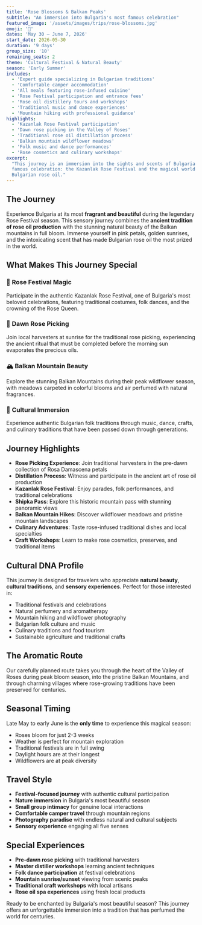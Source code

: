 ```yaml
---
title: 'Rose Blossoms & Balkan Peaks'
subtitle: "An immersion into Bulgaria's most famous celebration"
featured_image: '/assets/images/trips/rose-blossoms.jpg'
emoji: '🌹'
dates: 'May 30 – June 7, 2026'
start_date: 2026-05-30
duration: '9 days'
group_size: '10'
remaining_seats: 2
theme: 'Cultural Festival & Natural Beauty'
season: 'Early Summer'
includes:
  - 'Expert guide specializing in Bulgarian traditions'
  - 'Comfortable camper accommodation'
  - 'All meals featuring rose-infused cuisine'
  - 'Rose Festival participation and entrance fees'
  - 'Rose oil distillery tours and workshops'
  - 'Traditional music and dance experiences'
  - 'Mountain hiking with professional guidance'
highlights:
  - 'Kazanlak Rose Festival participation'
  - 'Dawn rose picking in the Valley of Roses'
  - 'Traditional rose oil distillation process'
  - 'Balkan mountain wildflower meadows'
  - 'Folk music and dance performances'
  - 'Rose cosmetics and culinary workshops'
excerpt:
  "This journey is an immersion into the sights and scents of Bulgaria's most
  famous celebration: the Kazanlak Rose Festival and the magical world of
  Bulgarian rose oil."
---
```


## The Journey

Experience Bulgaria at its most **fragrant and beautiful** during the legendary
Rose Festival season. This sensory journey combines the **ancient tradition of
rose oil production** with the stunning natural beauty of the Balkan mountains
in full bloom. Immerse yourself in pink petals, golden sunrises, and the
intoxicating scent that has made Bulgarian rose oil the most prized in the
world.

## What Makes This Journey Special

### 🌹 **Rose Festival Magic**

Participate in the authentic Kazanlak Rose Festival, one of Bulgaria's most
beloved celebrations, featuring traditional costumes, folk dances, and the
crowning of the Rose Queen.

### 🌅 **Dawn Rose Picking**

Join local harvesters at sunrise for the traditional rose picking, experiencing
the ancient ritual that must be completed before the morning sun evaporates the
precious oils.

### 🏔️ **Balkan Mountain Beauty**

Explore the stunning Balkan Mountains during their peak wildflower season, with
meadows carpeted in colorful blooms and air perfumed with natural fragrances.

### 🎵 **Cultural Immersion**

Experience authentic Bulgarian folk traditions through music, dance, crafts, and
culinary traditions that have been passed down through generations.

## Journey Highlights

- **Rose Picking Experience**: Join traditional harvesters in the pre-dawn
  collection of Rosa Damascena petals
- **Distillation Process**: Witness and participate in the ancient art of rose
  oil production
- **Kazanlak Rose Festival**: Enjoy parades, folk performances, and traditional
  celebrations
- **Shipka Pass**: Explore this historic mountain pass with stunning panoramic
  views
- **Balkan Mountain Hikes**: Discover wildflower meadows and pristine mountain
  landscapes
- **Culinary Adventures**: Taste rose-infused traditional dishes and local
  specialties
- **Craft Workshops**: Learn to make rose cosmetics, preserves, and traditional
  items

## Cultural DNA Profile

This journey is designed for travelers who appreciate **natural beauty**,
**cultural traditions**, and **sensory experiences**. Perfect for those
interested in:

- Traditional festivals and celebrations
- Natural perfumery and aromatherapy
- Mountain hiking and wildflower photography
- Bulgarian folk culture and music
- Culinary traditions and food tourism
- Sustainable agriculture and traditional crafts

## The Aromatic Route

Our carefully planned route takes you through the heart of the Valley of Roses
during peak bloom season, into the pristine Balkan Mountains, and through
charming villages where rose-growing traditions have been preserved for
centuries.

## Seasonal Timing

Late May to early June is the **only time** to experience this magical season:

- Roses bloom for just 2-3 weeks
- Weather is perfect for mountain exploration
- Traditional festivals are in full swing
- Daylight hours are at their longest
- Wildflowers are at peak diversity

## Travel Style

- **Festival-focused journey** with authentic cultural participation
- **Nature immersion** in Bulgaria's most beautiful season
- **Small group intimacy** for genuine local interactions
- **Comfortable camper travel** through mountain regions
- **Photography paradise** with endless natural and cultural subjects
- **Sensory experience** engaging all five senses

## Special Experiences

- **Pre-dawn rose picking** with traditional harvesters
- **Master distiller workshops** learning ancient techniques
- **Folk dance participation** at festival celebrations
- **Mountain sunrise/sunset** viewing from scenic peaks
- **Traditional craft workshops** with local artisans
- **Rose oil spa experiences** using fresh local products

Ready to be enchanted by Bulgaria's most beautiful season? This journey offers
an unforgettable immersion into a tradition that has perfumed the world for
centuries.
